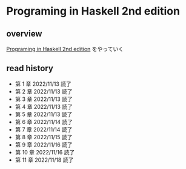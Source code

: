 # Programing in Haskell 2nd edition

## overview
[Programing in Haskell 2nd edition](https://www.lambdanote.com/collections/haskell) をやっていく

## read history

- 第  1 章 2022/11/13 読了
- 第  2 章 2022/11/13 読了
- 第  3 章 2022/11/13 読了
- 第  4 章 2022/11/13 読了
- 第  5 章 2022/11/13 読了
- 第  6 章 2022/11/14 読了
- 第  7 章 2022/11/14 読了
- 第  8 章 2022/11/15 読了
- 第  9 章 2022/11/16 読了
- 第 10 章 2022/11/16 読了
- 第 11 章 2022/11/18 読了